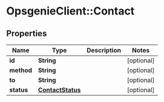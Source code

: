 # OpsgenieClient::Contact

## Properties
Name | Type | Description | Notes
------------ | ------------- | ------------- | -------------
**id** | **String** |  | [optional] 
**method** | **String** |  | [optional] 
**to** | **String** |  | [optional] 
**status** | [**ContactStatus**](ContactStatus.md) |  | [optional] 



